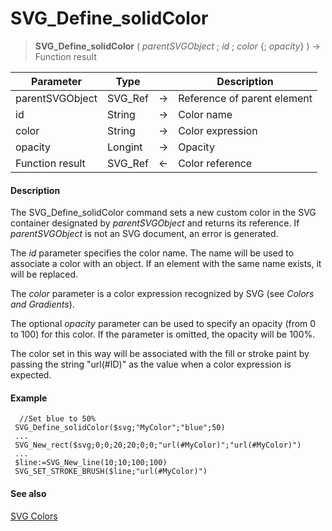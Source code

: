 # SVG_Define_solidColor

>**SVG_Define_solidColor** ( *parentSVGObject* ; *id* ; *color* {; *opacity*} )  -> Function result

| Parameter | Type |  | Description |
| --- | --- | --- | --- |
| parentSVGObject | SVG_Ref | &#8594; | Reference of parent element |
| id | String | &#8594; | Color name |
| color | String | &#8594; | Color expression |
| opacity | Longint | &#8594; | Opacity |
| Function result | SVG_Ref | &#8592; | Color reference |



#### Description 

The SVG\_Define\_solidColor command sets a new custom color in the SVG container designated by *parentSVGObject* and returns its reference. If *parentSVGObject* is not an SVG document, an error is generated.

The *id* parameter specifies the color name. The name will be used to associate a color with an object. If an element with the same name exists, it will be replaced.

The *color* parameter is a color expression recognized by SVG (see *Colors and Gradients*).

The optional *opacity* parameter can be used to specify an opacity (from 0 to 100) for this color. If the parameter is omitted, the opacity will be 100%.

The color set in this way will be associated with the fill or stroke paint by passing the string "url(#ID)" as the value when a color expression is expected.

#### Example 

```4d
  //Set blue to 50%
 SVG_Define_solidColor($svg;"MyColor";"blue";50)
 ...
 SVG_New_rect($svg;0;0;20;20;0;0;"url(#MyColor)";"url(#MyColor)")
 ...
 $line:=SVG_New_line(10;10;100;100)
 SVG_SET_STROKE_BRUSH($line;"url(#MyColor)")
```

#### See also 

[SVG Colors](../colors-and-gradients.md)  